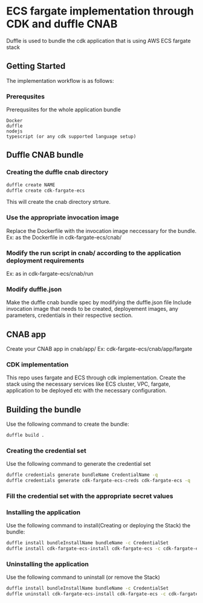 # ECS fargate implementation through CDK and duffle CNAB

Duffle is used to bundle the cdk application that is using AWS ECS fargate stack


## Getting Started

The implementation workflow is as follows:

### Prerequsites

Prerequsiites for the whole application bundle
```
Docker
duffle
nodejs
typescript (or any cdk supported language setup)

```

## Duffle CNAB bundle

### Creating the duffle cnab directory 
```bash
duffle create NAME
duffle create cdk-fargate-ecs
```
This will create the cnab directory strture.

### Use the appropriate invocation image
Replace the Dockerfile with the invocation image neccessary for the bundle. <br />
Ex: as the Dockerfile in cdk-fargate-ecs/cnab/ 

### Modify the run script in cnab/ according to the application deployment requirements
Ex: as in cdk-fargate-ecs/cnab/run

### Modify duffle.json
Make the duffle cnab bundle spec by modifying the duffle.json file
Include invocation image that needs to be created, deployement images,  any parameters, credentials in their respective section.



## CNAB app

Create your CNAB app in cnab/app/
Ex: cdk-fargate-ecs/cnab/app/fargate

### CDK implementation
This repo uses fargate and ECS through cdk implementation.
Create the stack using the necessary services like ECS cluster, VPC, fargate, application to be deployed etc with the necessary configuration.


## Building the bundle
Use the following command to create the bundle:
``` bash
duffle build .
```


### Creating the credential set
Use the following command to generate the credential set
``` bash
duffle credentials generate bundleName CredentialName -q
duffle credentials generate cdk-fargate-ecs-creds cdk-fargate-ecs -q
```

### Fill the credential set with the appropriate secret values


### Installing the application
Use the following command to install(Creating or deploying the Stack) the bundle:
``` bash
duffle install bundleInstallName bundleName -c CredentialSet
duffle install cdk-fargate-ecs-install cdk-fargate-ecs -c cdk-fargate-ecs-creds
```

### Uninstalling the application
Use the following command to uninstall (or remove the Stack)
``` bash
duffle install bundleInstallName bundleName -c CredentialSet
duffle uninstall cdk-fargate-ecs-install cdk-fargate-ecs -c cdk-fargate-ecs-creds
```
